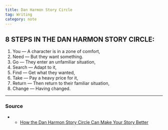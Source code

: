 ```yaml
---
title: Dan Harmon Story Circle
tag: Writing
category: note
---
```

## 8 STEPS IN THE DAN HARMON STORY CIRCLE:
1.  You — A character is in a zone of comfort,
2.  Need — But they want something.
3.  Go — They enter an unfamiliar situation,
4.  Search — Adapt to it,
5.  Find — Get what they wanted, 
6.  Take — Pay a heavy price for it, 
7.  Return — Then return to their familiar situation, 
8.  Change — Having changed.

--- 
### Source
- - [How the Dan Harmon Story Circle Can Make Your Story Better](https://www.studiobinder.com/blog/dan-harmon-story-circle/)